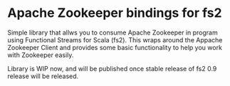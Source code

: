 # Apache Zookeeper bindings for fs2 

Simple library that allws you to consume Apache Zookeeper in program using Functional Streams for Scala (fs2). This wraps around the Appache Zookeeper Client and provides some basic functionality to help you work with Zookeeper easily. 

Library is WIP now, and will be published once stable release of fs2 0.9 release will be released. 


